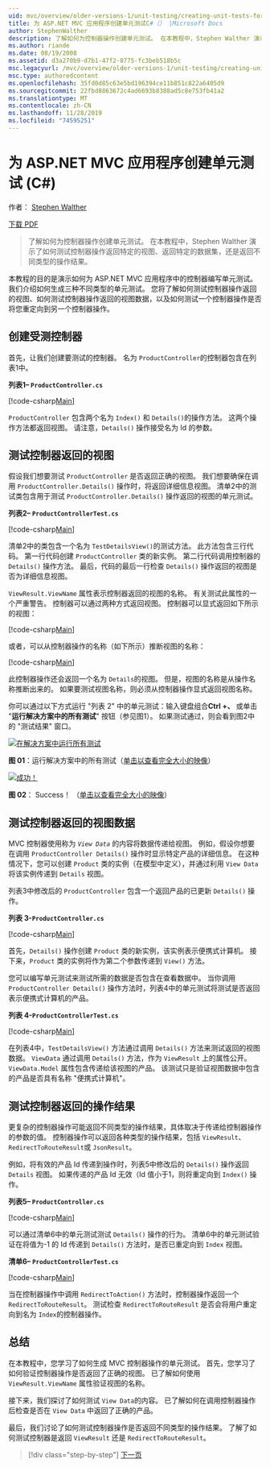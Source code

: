 ```yaml
---
uid: mvc/overview/older-versions-1/unit-testing/creating-unit-tests-for-asp-net-mvc-applications-cs
title: 为 ASP.NET MVC 应用程序创建单元测试C#（） |Microsoft Docs
author: StephenWalther
description: 了解如何为控制器操作创建单元测试。 在本教程中，Stephen Walther 演示了如何测试控制器操作是否返回 parti 。
ms.author: riande
ms.date: 08/19/2008
ms.assetid: d3a270b9-d7b1-47f2-8775-fc3beb518b5c
msc.legacyurl: /mvc/overview/older-versions-1/unit-testing/creating-unit-tests-for-asp-net-mvc-applications-cs
msc.type: authoredcontent
ms.openlocfilehash: 35fd0d85c63e5bd196394ce11b851c822a6405d9
ms.sourcegitcommit: 22fbd8863672c4ad6693b8388ad5c8e753fb41a2
ms.translationtype: MT
ms.contentlocale: zh-CN
ms.lasthandoff: 11/28/2019
ms.locfileid: "74595251"
---
```

# <a name="creating-unit-tests-for-aspnet-mvc-applications-c"></a>为 ASP.NET MVC 应用程序创建单元测试 (C#)

作者： [Stephen Walther](https://github.com/StephenWalther)

[下载 PDF](https://download.microsoft.com/download/8/4/8/84843d8d-1575-426c-bcb5-9d0c42e51416/ASPNET_MVC_Tutorial_07_CS.pdf)

> 了解如何为控制器操作创建单元测试。 在本教程中，Stephen Walther 演示了如何测试控制器操作返回特定的视图、返回特定的数据集，还是返回不同类型的操作结果。

本教程的目的是演示如何为 ASP.NET MVC 应用程序中的控制器编写单元测试。 我们介绍如何生成三种不同类型的单元测试。 您将了解如何测试控制器操作返回的视图、如何测试控制器操作返回的视图数据，以及如何测试一个控制器操作是否将您重定向到另一个控制器操作。

## <a name="creating-the-controller-under-test"></a>创建受测控制器

首先，让我们创建要测试的控制器。 名为 `ProductController`的控制器包含在列表1中。

**列表1– `ProductController.cs`**

[!code-csharp[Main](creating-unit-tests-for-asp-net-mvc-applications-cs/samples/sample1.cs)]

`ProductController` 包含两个名为 `Index()` 和 `Details()`的操作方法。 这两个操作方法都返回视图。 请注意，`Details()` 操作接受名为 Id 的参数。

## <a name="testing-the-view-returned-by-a-controller"></a>测试控制器返回的视图

假设我们想要测试 `ProductController` 是否返回正确的视图。 我们想要确保在调用 `ProductController.Details()` 操作时，将返回详细信息视图。 清单2中的测试类包含用于测试 `ProductController.Details()` 操作返回的视图的单元测试。

**列表2– `ProductControllerTest.cs`**

[!code-csharp[Main](creating-unit-tests-for-asp-net-mvc-applications-cs/samples/sample2.cs)]

清单2中的类包含一个名为 `TestDetailsView()`的测试方法。 此方法包含三行代码。 第一行代码创建 `ProductController` 类的新实例。 第二行代码调用控制器的 `Details()` 操作方法。 最后，代码的最后一行检查 `Details()` 操作返回的视图是否为详细信息视图。

`ViewResult.ViewName` 属性表示控制器返回的视图的名称。 有关测试此属性的一个严重警告。 控制器可以通过两种方式返回视图。 控制器可以显式返回如下所示的视图：

[!code-csharp[Main](creating-unit-tests-for-asp-net-mvc-applications-cs/samples/sample3.cs)]

或者，可以从控制器操作的名称（如下所示）推断视图的名称：

[!code-csharp[Main](creating-unit-tests-for-asp-net-mvc-applications-cs/samples/sample4.cs)]

此控制器操作还会返回一个名为 `Details`的视图。 但是，视图的名称是从操作名称推断出来的。 如果要测试视图名称，则必须从控制器操作显式返回视图名称。

你可以通过以下方式运行 "列表 2" 中的单元测试：输入键盘组合**Ctrl +、** 或单击 "**运行解决方案中的所有测试**" 按钮（参见图1）。 如果测试通过，则会看到图2中的 "测试结果" 窗口。

[![在解决方案中运行所有测试](creating-unit-tests-for-asp-net-mvc-applications-cs/_static/image2.png)](creating-unit-tests-for-asp-net-mvc-applications-cs/_static/image1.png)

**图 01**：运行解决方案中的所有测试（[单击以查看完全大小的映像](creating-unit-tests-for-asp-net-mvc-applications-cs/_static/image3.png)）

[![成功！](creating-unit-tests-for-asp-net-mvc-applications-cs/_static/image5.png)](creating-unit-tests-for-asp-net-mvc-applications-cs/_static/image4.png)

**图 02**： Success！ （[单击以查看完全大小的映像](creating-unit-tests-for-asp-net-mvc-applications-cs/_static/image6.png)）

## <a name="testing-the-view-data-returned-by-a-controller"></a>测试控制器返回的视图数据

MVC 控制器使用称为 *`View Data`* 的内容将数据传递给视图。 例如，假设你想要在调用 `ProductController Details()` 操作时显示特定产品的详细信息。 在这种情况下，您可以创建 `Product` 类的实例（在模型中定义），并通过利用 `View Data`将该实例传递到 `Details` 视图。

列表3中修改后的 `ProductController` 包含一个返回产品的已更新 `Details()` 操作。

**列表 3-`ProductController.cs`**

[!code-csharp[Main](creating-unit-tests-for-asp-net-mvc-applications-cs/samples/sample5.cs)]

首先，`Details()` 操作创建 `Product` 类的新实例，该实例表示便携式计算机。 接下来，`Product` 类的实例将作为第二个参数传递到 `View()` 方法。

您可以编写单元测试来测试所需的数据是否包含在查看数据中。 当你调用 `ProductController Details()` 操作方法时，列表4中的单元测试将测试是否返回表示便携式计算机的产品。

**列表 4-`ProductControllerTest.cs`**

[!code-csharp[Main](creating-unit-tests-for-asp-net-mvc-applications-cs/samples/sample6.cs)]

在列表4中，`TestDetailsView()` 方法通过调用 `Details()` 方法来测试返回的视图数据。 `ViewData` 通过调用 `Details()` 方法，作为 `ViewResult` 上的属性公开。 `ViewData.Model` 属性包含传递给该视图的产品。 该测试只是验证视图数据中包含的产品是否具有名称 "便携式计算机"。

## <a name="testing-the-action-result-returned-by-a-controller"></a>测试控制器返回的操作结果

更复杂的控制器操作可能返回不同类型的操作结果，具体取决于传递给控制器操作的参数的值。 控制器操作可以返回各种类型的操作结果，包括 `ViewResult`、`RedirectToRouteResult`或 `JsonResult`。

例如，将有效的产品 Id 传递到操作时，列表5中修改后的 `Details()` 操作返回 `Details` 视图。 如果传递的产品 Id 无效（Id 值小于1，则将重定向到 `Index()` 操作。

**列表5– `ProductController.cs`**

[!code-csharp[Main](creating-unit-tests-for-asp-net-mvc-applications-cs/samples/sample7.cs)]

可以通过清单6中的单元测试测试 `Details()` 操作的行为。 清单6中的单元测试验证在将值为-1 的 Id 传递到 `Details()` 方法时，是否已重定向到 `Index` 视图。

**清单6– `ProductControllerTest.cs`**

[!code-csharp[Main](creating-unit-tests-for-asp-net-mvc-applications-cs/samples/sample8.cs)]

当在控制器操作中调用 `RedirectToAction()` 方法时，控制器操作返回一个 `RedirectToRouteResult`。 测试检查 `RedirectToRouteResult` 是否会将用户重定向到名为 `Index`的控制器操作。

## <a name="summary"></a>总结

在本教程中，您学习了如何生成 MVC 控制器操作的单元测试。 首先，您学习了如何验证控制器操作是否返回了正确的视图。 已了解如何使用 `ViewResult.ViewName` 属性验证视图的名称。

接下来，我们探讨了如何测试 `View Data`的内容。 已了解如何在调用控制器操作后检查是否在 `View Data` 中返回了正确的产品。

最后，我们讨论了如何测试控制器操作是否返回不同类型的操作结果。 了解了如何测试控制器是返回 `ViewResult` 还是 `RedirectToRouteResult`。

> [!div class="step-by-step"]
> [下一页](creating-unit-tests-for-asp-net-mvc-applications-vb.md)
